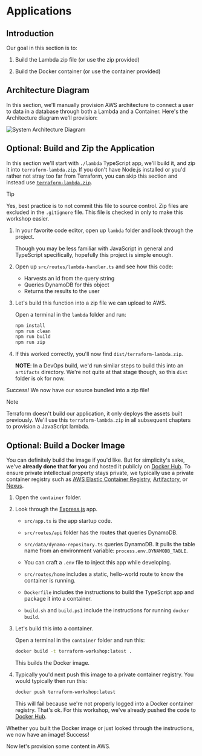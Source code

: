 Applications
============


Introduction
------------

Our goal in this section is to:

1. Build the Lambda zip file (or use the zip provided)

2. Build the Docker container (or use the container provided)


Architecture Diagram
--------------------

In this section, we'll manually provision AWS architecture to connect a user to data in a database through both a Lambda and a Container.  Here's the Architecture diagram we'll provision:

![System Architecture Diagram](../architecture.svg)


Optional: Build and Zip the Application
---------------------------------------

In this section we'll start with `./lambda` TypeScript app, we'll build it, and zip it into `terraform-lambda.zip`.  If you don't have Node.js installed or you'd rather not stray too far from Terraform, you can skip this section and instead use [`terraform-lambda.zip`](./terraform-lambda.zip).

> [!TIP]
> Yes, best practice is to not commit this file to source control.  Zip files are excluded in the `.gitignore` file.  This file is checked in only to make this workshop easier.

1. In your favorite code editor, open up `lambda` folder and look through the project.

   Though you may be less familiar with JavaScript in general and TypeScript specifically, hopefully this project is simple enough.

2. Open up `src/routes/lambda-handler.ts` and see how this code:

   - Harvests an id from the query string
   - Queries DynamoDB for this object
   - Returns the results to the user

3. Let's build this function into a zip file we can upload to AWS.

   Open a terminal in the `lambda` folder and run:

   ```sh
   npm install
   npm run clean
   npm run build
   npm run zip
   ```

4. If this worked correctly, you'll now find `dist/terraform-lambda.zip`.

   **NOTE**: In a DevOps build, we'd run similar steps to build this into an `artifacts` directory.  We're not quite at that stage though, so this `dist` folder is ok for now.

Success!  We now have our source bundled into a zip file!

> [!NOTE]
> Terraform doesn't build our application, it only deploys the assets built previously.  We'll use this `terraform-lambda.zip` in all subsequent chapters to provision a JavaScript lambda.


Optional: Build a Docker Image
------------------------------

You can definitely build the image if you'd like.  But for simplicity's sake, we've **already done that for you** and hosted it publicly on [Docker Hub](https://hub.docker.com/r/robrich/terraform-workshop).  To ensure private intellectual property stays private, we typically use a private container registry such as [AWS Elastic Container Registry](https://aws.amazon.com/ecr/), [Artifactory](https://jfrog.com/artifactory/), or [Nexus](https://www.sonatype.com/products/sonatype-nexus-repository).

1. Open the `container` folder.

2. Look through the [Express.js](https://expressjs.com/) app.

   - `src/app.ts` is the app startup code.

   - `src/routes/api` folder has the routes that queries DynamoDB.

   - `src/data/dynamo-repository.ts` queries DynamoDB.  It pulls the table name from an environment variable: `process.env.DYNAMODB_TABLE`.

   - You can craft a `.env` file to inject this app while developing.

   - `src/routes/home` includes a static, hello-world route to know the container is running.

   - `Dockerfile` includes the instructions to build the TypeScript app and package it into a container.

   - `build.sh` and `build.ps1` include the instructions for running `docker build`.

3. Let's build this into a container.

   Open a terminal in the `container` folder and run this:

   ```sh
   docker build -t terraform-workshop:latest .
   ```

   This builds the Docker image.

4. Typically you'd next push this image to a private container registry.  You would typically then run this:

   ```sh
   docker push terraform-workshop:latest
   ```

   This will fail because we're not properly logged into a Docker container registry.  That's ok.  For this workshop, we've already pushed the code to [Docker Hub](https://hub.docker.com/r/robrich/terraform-workshop-aws).

Whether you built the Docker image or just looked through the instructions, we now have an image!  Success!


Now let's provision some content in AWS.
